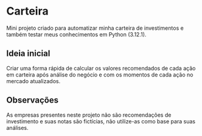 # Carteira
Mini projeto criado para automatizar minha carteira de investimentos e também testar meus conhecimentos em Python (3.12.1).

## Ideia inicial
Criar uma forma rápida de calcular os valores recomendados de cada ação em carteira após análise do negócio e com os momentos de cada ação no mercado atualizados.

## Observações
As empresas presentes neste projeto não são recomendações de investimento e suas notas são fictícias, não utilize-as como base para suas análises.